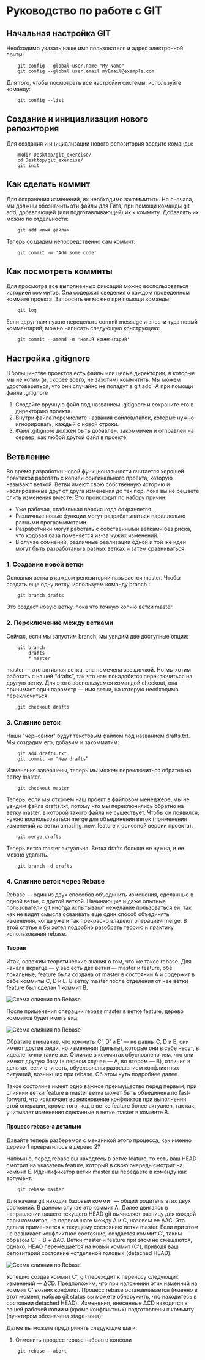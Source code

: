 # Руководство по работе с GIT

## Начальная настройка GIT

Необходимо указать наше имя пользователя и адрес электронной почты:

```
    git config --global user.name "My Name"
    git config --global user.email myEmail@example.com
```

Для того, чтобы посмотреть все настройки системы, используйте команду:

```
    git config --list
```

## Создание и инициализация нового репозитория

Для создания и инициализации нового репозитория введите команды:

```
    mkdir Desktop/git_exercise/
    cd Desktop/git_exercise/
    git init
```

## Как сделать коммит

Для сохранения изменений, их необходимо закоммитить. Но сначала, мы должны обозначить эти файлы для Гита, при помощи команды git add, добавляющей (или подготавливающей) их к коммиту. Добавлять их можно по отдельности:

```
    git add <имя файла>
```

Теперь создадим непосредственно сам коммит:

```
    git commit -m 'Add some code'
```

## Как посмотреть коммиты

Для просмотра все выполненных фиксаций можно воспользоваться историей коммитов. Она содержит сведения о каждом проведенном коммите проекта. Запросить ее можно при помощи команды:

```
    git log
```

Если вдруг нам нужно переделать commit message и внести туда новый комментарий, можно написать следующую конструкцию:

```
    git commit --amend -m 'Новый комментарий'
```

## Настройка .gitignore

В большинстве проектов есть файлы или целые директории, в которые мы не хотим (и, скорее всего, не захотим) коммитить. Мы можем удостовериться, что они случайно не попадут в git add -A при помощи файла .gitignore

1. Создайте вручную файл под названием .gitignore и сохраните его в директорию проекта.
2. Внутри файла перечислите названия файлов/папок, которые нужно игнорировать, каждый с новой строки.
3. Файл .gitignore должен быть добавлен, закоммичен и отправлен на сервер, как любой другой файл в проекте.

## Ветвление

Во время разработки новой функциональности считается хорошей практикой работать с копией оригинального проекта, которую называют веткой. Ветви имеют свою собственную историю и изолированные друг от друга изменения до тех пор, пока вы не решаете слить изменения вместе. Это происходит по набору причин:

* Уже рабочая, стабильная версия кода сохраняется.
* Различные новые функции могут разрабатываться параллельно разными программистами.
* Разработчики могут работать с собственными ветками без риска, что кодовая база поменяется из-за чужих изменений.
* В случае сомнений, различные реализации одной и той же идеи могут быть разработаны в разных ветках и затем сравниваться.

### 1. Создание новой ветки

Основная ветка в каждом репозитории называется master. Чтобы создать еще одну ветку, используем команду branch <name>:

```
    git branch drafts
```

Это создаст новую ветку, пока что точную копию ветки master.

### 2. Переключение между ветками

Сейчас, если мы запустим branch, мы увидим две доступные опции:

```
    git branch
        drafts
        * master
``` 

master — это активная ветка, она помечена звездочкой. Но мы хотим работать с нашей “drafts”, так что нам понадобится переключиться на другую ветку. Для этого воспользуемся командой checkout, она принимает один параметр — имя ветки, на которую необходимо переключиться.

```
    git checkout drafts
``` 

### 3. Слияние веток

Наши "черновики" будут текстовым файлом под названием drafts.txt. Мы создадим его, добавим и закоммитим:

```
    git add drafts.txt
    git commit -m "New drafts”
```

Изменения завершены, теперь мы можем переключиться обратно на ветку master.

```
    git checkout master
```

Теперь, если мы откроем наш проект в файловом менеджере, мы не увидим файла drafts.txt, потому что мы переключились обратно на ветку master, в которой такого файла не существует. Чтобы он появился, нужно воспользоваться merge для объединения веток (применения изменений из ветки amazing_new_feature к основной версии проекта).

```
    git merge drafts
```

Теперь ветка master актуальна. Ветка drafts больше не нужна, и ее можно удалить.

```
    git branch -d drafts
```

### 4. Слияние веток через Rebase

Rebase — один из двух способов объединить изменения, сделанные в одной ветке, с другой веткой. Начинающие и даже опытные пользователи git иногда испытывают нежелание пользоваться ей, так как не видят смысла осваивать еще один способ объединять изменения, когда уже и так прекрасно владеют операцией merge. В этой статье я бы хотел подробно разобрать теорию и практику использования rebase.

#### Теория

Итак, освежим теоретические знания о том, что же такое rebase. Для начала вкратце — у вас есть две ветки — master и feature, обе локальные, feature была создана от master в состоянии A и содержит в себе коммиты C, D и E. В ветку master после отделения от нее ветки feature был сделан 1 коммит B.

![Схема слияния по Rebase](/Pictures/d15f9c605c1701890cdd8a9b3a1f9d80.png)

После применения операции rebase master в ветке feature, дерево коммитов будет иметь вид:

![Схема слияния по Rebase](/Pictures/0259c0a2acf089365cc677c6c2824473.png)

Обратите внимание, что коммиты C', D' и E' — не равны C, D и E, они имеют другие хеши, но изменения (дельты), которые они в себе несут, в идеале точно такие же. Отличие в коммитах обусловлено тем, что они имеют другую базу (в первом случае — A, во втором — B), отличия в дельтах, если они есть, обусловлены разрешением конфликтных ситуаций, возникших при rebase. Об этом чуть подробнее далее.

Такое состояние имеет одно важное преимущество перед первым, при слиянии ветки feature в master ветка может быть объединена по fast-forward, что исключает возникновение конфликтов при выполнении этой операции, кроме того, код в ветке feature более актуален, так как учитывает изменения сделанные в ветке master в коммите B.

#### Процесс rebase-а детально

Давайте теперь разберемся с механикой этого процесса, как именно дерево 1 превратилось в дерево 2?

Напомню, перед rebase вы находтесь в ветке feature, то есть ваш HEAD смотрит на указатель feature, который в свою очередь смотрит на коммит E. Идентификатор ветки master вы передаете в команду как аргумент:

```
    git rebase master
```

Для начала git находит базовый коммит — общий родитель этих двух состояний. В данном случае это коммит A. Далее двигаясь в направлении вашего текущего HEAD git вычисляет разницу для каждой пары коммитов, на первом шаге между A и С, назовем ее ΔAC. Эта дельта применяется к текущему состоянию ветки master. Если при этом не возникает конфликтное состояние, создается коммит C', таким образом C' = B + ΔAC. Ветки master и feature при этом не смещаются, однако, HEAD перемещается на новый коммит (C'), приводя ваш репозитарий состояние «отделеной головы» (detached HEAD).

![Схема слияния по Rebase](/Pictures/6c3d10f335d1612aba10fdecfc6ee291.png)

Успешно создав коммит C', git переходит к переносу следующих изменений — ΔCD. Предположим, что при наложении этих изменний на коммит C' возник конфликт. Процесс rebase останавливается (именно в этот момент, набрав git status вы можете обнаружить, что находитесь в состоянии detached HEAD). Изменения, внесенные ΔCD находятся в вашей рабочей копии и (кроме конфликтных) подготовлены к коммиту (пунктиром обозначена stage-зона):



Далее вы можете предпринять следующие шаги:

1. Отменить процесс rebase набрав в консоли

```
    git rebase --abort
```